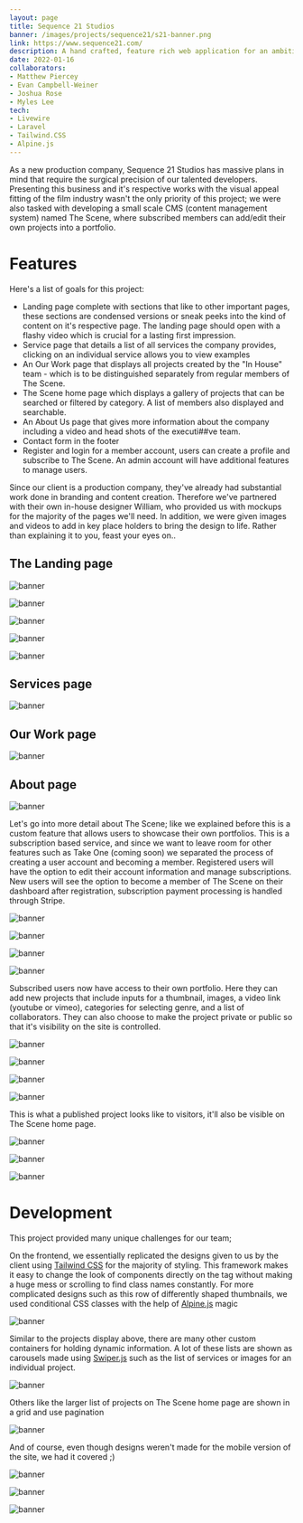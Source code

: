 ```yaml
---
layout: page
title: Sequence 21 Studios 
banner: /images/projects/sequence21/s21-banner.png
link: https://www.sequence21.com/
description: A hand crafted, feature rich web application for an ambitious up and coming production company.  This site is serves both as ... for the business, and as a platform for creators to show off their work portfolios.
date: 2022-01-16
collaborators: 
- Matthew Piercey
- Evan Campbell-Weiner
- Joshua Rose
- Myles Lee
tech:
- Livewire
- Laravel
- Tailwind.CSS
- Alpine.js
---
```


As a new production company, Sequence 21 Studios has massive plans in mind that require the surgical precision of our talented developers.  Presenting this business and it's respective works with the visual appeal fitting of the film industry wasn't the only priority of this project; we were also tasked with developing a small scale CMS (content management system) named The Scene, where subscribed members can add/edit their own projects into a portfolio.

# Features

Here's a list of goals for this project:

- Landing page complete with sections that like to other important pages, these sections are condensed versions or sneak peeks into the kind of content on it's respective page.  The landing page should open with a flashy video which is crucial for a lasting first impression.
- Service page that details a list of all services the company provides, clicking on an individual service allows you to view examples 
- An Our Work page that displays all projects created by the "In House" team - which is to be distinguished separately from regular members of The Scene.
- The Scene home page which displays a gallery of projects that can be searched or filtered by category.  A list of members also displayed and searchable.
- An About Us page that gives more information about the company including a video and head shots of the executi##ve team.
- Contact form in the footer
- Register and login for a member account, users can create a profile and subscribe to The Scene.  An admin account will have additional features to manage users.  

Since our client is a production company, they've already had substantial work done in branding and content creation.  Therefore we've partnered with their own in-house designer William, who provided us with mockups for the majority of the pages we'll need.  In addition, we were given images and videos to add in key place holders to bring the design to life.  Rather than explaining it to you, feast your eyes on..

## The Landing page

![banner](/images/projects/sequence21/s21-land-vid.png "Video reel hero")

![banner](/images/projects/sequence21/s21-land-partners.png "Synopsis and list of partner companies")

![banner](/images/projects/sequence21/s21-land-feat.png "Featured In House project and link to Our Work")

![banner](/images/projects/sequence21/s21-land-serv.png "Base services that link to service page")

![banner](/images/projects/sequence21/s21-land-scene.png "List of some The Scene members and link to The Scene home page")

## Services page

![banner](/images/projects/sequence21/s21-services.png "Lists of various services")

## Our Work page

![banner](/images/projects/sequence21/s21-ourwork.png "Gallery of In House projects on Our Work page")

## About page

![banner](/images/projects/sequence21/s21-about.png "About page featuring a video")

Let's go into more detail about The Scene; like we explained before this is a custom feature that allows users to showcase their own portfolios.  This is a subscription based service, and since we want to leave room for other features such as Take One (coming soon) we separated the process of creating a user account and becoming a member.  Registered users will have the option to edit their account information and manage subscriptions.  New users will see the option to become a member of The Scene on their dashboard after registration, subscription payment processing is handled through Stripe.

![banner](/images/projects/sequence21/s21-login.png "Log in form")

![banner](/images/projects/sequence21/s21-profile.png "Profile information that can be edited")

![banner](/images/projects/sequence21/s21-dash.png "User dashboard showing subscriptions (and The Scene member project info)")

![banner](/images/projects/sequence21/s21-user-profile.png "User profile view")

Subscribed users now have access to their own portfolio.  Here they can add new projects that include inputs for a thumbnail, images, a video link (youtube or vimeo), categories for selecting genre, and a list of collaborators.  They can also choose to make the project private or public so that it's visibility on the site is controlled. 

![banner](/images/projects/sequence21/s21-create1.png "Editing a project")

![banner](/images/projects/sequence21/s21-create2.png "Editing a project (cont)")

![banner](/images/projects/sequence21/s21-create3.png "Editing a project (cont)")

![banner](/images/projects/sequence21/s21-create4.png "Editing a project (cont)")

This is what a published project looks like to visitors, it'll also be visible on The Scene home page.

![banner](/images/projects/sequence21/s21-proj.png "Project view")

![banner](/images/projects/sequence21/s21-proj2.png "Project view (cont)")

![banner](/images/projects/sequence21/s21-proj3.png "Project view (cont)")

# Development

This project provided many unique challenges for our team;

On the frontend, we essentially replicated the designs given to us by the client using [Tailwind CSS](https://tailwindcss.com/) for the majority of styling.  This framework makes it easy to change the look of components directly on the tag without making a huge mess or scrolling to find class names constantly.  For more complicated designs such as this row of differently shaped thumbnails, we used conditional CSS classes with the help of [Alpine.js](https://alpinejs.dev/)  magic

![banner](/images/projects/sequence21/s21-projects-in.png "Projects on member's page")

Similar to the projects display above, there are many other custom containers for holding dynamic information.  A lot of these lists are shown as carousels made using [Swiper.js](https://swiperjs.com/) such as the list of services or images for an individual project.

![banner](/images/projects/sequence21/s21-project-image.png "Project images")

Others like the larger list of projects on The Scene home page are shown in a grid and use pagination 

![banner](/images/projects/sequence21/s21-scene-grid.png "Projects on The Scene home")

And of course, even though designs weren't made for the mobile version of the site, we had it covered ;)

![banner](/images/projects/sequence21/s21-m-nav.jpg "Mobile navigation")

![banner](/images/projects/sequence21/s21-m-contact.jpg "Mobile contact form")

![banner](/images/projects/sequence21/s21-m-project.jpg "Mobile The Scene home")